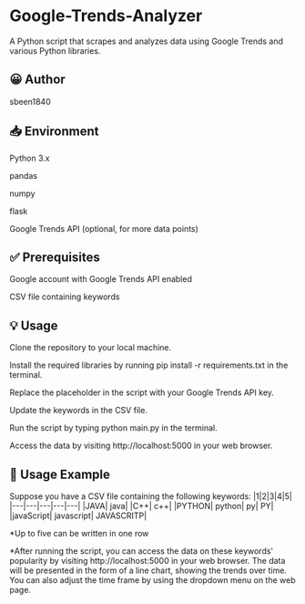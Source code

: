 # Google-Trends-Analyzer
A Python script that scrapes and analyzes data using Google Trends and various Python libraries.

## 😀 Author
sbeen1840


## 📥 Environment
Python 3.x

pandas

numpy

flask

Google Trends API (optional, for more data points)


## ✅ Prerequisites
Google account with Google Trends API enabled

CSV file containing keywords

## 💡 Usage
Clone the repository to your local machine.

Install the required libraries by running pip install -r requirements.txt in the terminal.

Replace the placeholder in the script with your Google Trends API key.

Update the keywords in the CSV file.

Run the script by typing python main.py in the terminal.

Access the data by visiting http://localhost:5000 in your web browser.

## 🔎 Usage Example
Suppose you have a CSV file containing the following keywords:
|1|2|3|4|5|
|---|---|---|---|---|
|JAVA| java|
|C++| c++|
|PYTHON| python| py| PY|
|javaScript| javascript| JAVASCRITP|

*Up to five can be written in one row

*After running the script, you can access the data on these keywords' popularity by visiting http://localhost:5000 in your web browser. 
The data will be presented in the form of a line chart, showing the trends over time. 
You can also adjust the time frame by using the dropdown menu on the web page.
